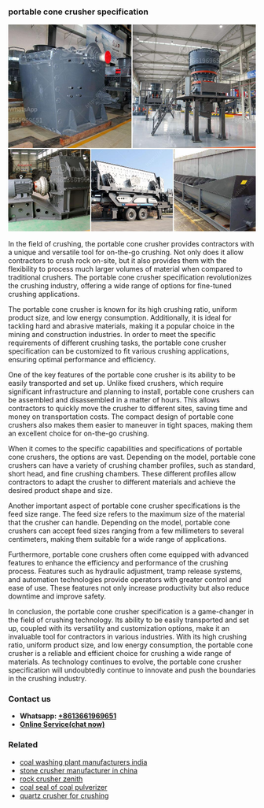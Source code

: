 <h3>portable cone crusher specification</h3><img src='1708663453.jpg' alt=''><p>In the field of crushing, the portable cone crusher provides contractors with a unique and versatile tool for on-the-go crushing. Not only does it allow contractors to crush rock on-site, but it also provides them with the flexibility to process much larger volumes of material when compared to traditional crushers. The portable cone crusher specification revolutionizes the crushing industry, offering a wide range of options for fine-tuned crushing applications.</p><p>The portable cone crusher is known for its high crushing ratio, uniform product size, and low energy consumption. Additionally, it is ideal for tackling hard and abrasive materials, making it a popular choice in the mining and construction industries. In order to meet the specific requirements of different crushing tasks, the portable cone crusher specification can be customized to fit various crushing applications, ensuring optimal performance and efficiency.</p><p>One of the key features of the portable cone crusher is its ability to be easily transported and set up. Unlike fixed crushers, which require significant infrastructure and planning to install, portable cone crushers can be assembled and disassembled in a matter of hours. This allows contractors to quickly move the crusher to different sites, saving time and money on transportation costs. The compact design of portable cone crushers also makes them easier to maneuver in tight spaces, making them an excellent choice for on-the-go crushing.</p><p>When it comes to the specific capabilities and specifications of portable cone crushers, the options are vast. Depending on the model, portable cone crushers can have a variety of crushing chamber profiles, such as standard, short head, and fine crushing chambers. These different profiles allow contractors to adapt the crusher to different materials and achieve the desired product shape and size.</p><p>Another important aspect of portable cone crusher specifications is the feed size range. The feed size refers to the maximum size of the material that the crusher can handle. Depending on the model, portable cone crushers can accept feed sizes ranging from a few millimeters to several centimeters, making them suitable for a wide range of applications.</p><p>Furthermore, portable cone crushers often come equipped with advanced features to enhance the efficiency and performance of the crushing process. Features such as hydraulic adjustment, tramp release systems, and automation technologies provide operators with greater control and ease of use. These features not only increase productivity but also reduce downtime and improve safety.</p><p>In conclusion, the portable cone crusher specification is a game-changer in the field of crushing technology. Its ability to be easily transported and set up, coupled with its versatility and customization options, make it an invaluable tool for contractors in various industries. With its high crushing ratio, uniform product size, and low energy consumption, the portable cone crusher is a reliable and efficient choice for crushing a wide range of materials. As technology continues to evolve, the portable cone crusher specification will undoubtedly continue to innovate and push the boundaries in the crushing industry.</p><h3>Contact us</h3><ul><li><strong>Whatsapp:&nbsp;<a href="https://wa.me/8613661969651">+8613661969651</a></strong></li><li><a href="https://swt.shibang-china.com/?git&amp;zhl&amp;portable cone crusher specification"><strong>Online Service(chat now)</strong></a></li></ul><h3>Related</h3><ul><li><a href='coal washing plant manufacturers india.md'>coal washing plant manufacturers india</a></li><li><a href='stone crusher manufacturer in china.md'>stone crusher manufacturer in china</a></li><li><a href='rock crusher zenith.md'>rock crusher zenith</a></li><li><a href='coal seal of coal pulverizer.md'>coal seal of coal pulverizer</a></li><li><a href='quartz crusher for crushing.md'>quartz crusher for crushing</a></li></ul>